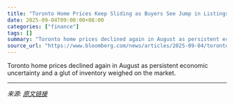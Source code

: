 ```yaml
---
title: "Toronto Home Prices Keep Sliding as Buyers See Jump in Listings"
date: 2025-09-04T09:00:00+08:00
categories: ["finance"]
tags: []
summary: "Toronto home prices declined again in August as persistent economic uncertainty and a glut of inventory weighed on the market."
source_url: "https://www.bloomberg.com/news/articles/2025-09-04/toronto-home-prices-keep-sliding-as-buyers-see-jump-in-listings"
---
```


Toronto home prices declined again in August as persistent economic uncertainty and a glut of inventory weighed on the market.

---

*来源: [原文链接](https://www.bloomberg.com/news/articles/2025-09-04/toronto-home-prices-keep-sliding-as-buyers-see-jump-in-listings)*
